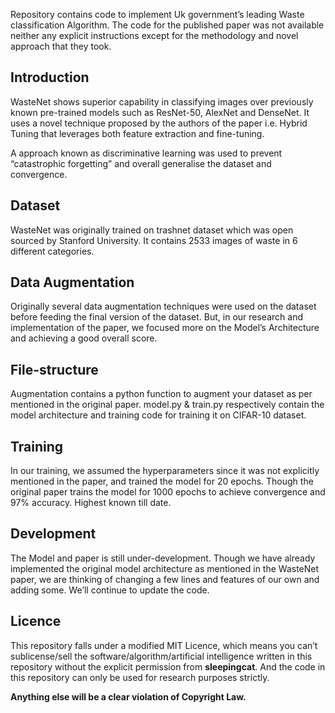 Repository contains code to implement Uk government’s leading Waste classification Algorithm. The code for the published paper was not available neither any explicit instructions except for the methodology and novel approach that they took. 

## Introduction


WasteNet shows superior capability in classifying images over previously known pre-trained models such as ResNet-50, AlexNet and DenseNet. It uses a novel technique proposed by the authors of the paper i.e. Hybrid Tuning that leverages both feature extraction and fine-tuning. 

A approach known as discriminative learning was used to prevent “catastrophic forgetting” and overall generalise the dataset and convergence. 

## Dataset

WasteNet was originally trained on trashnet dataset which was open sourced by Stanford University. It contains 2533 images of waste in 6 different categories. 

## Data Augmentation


Originally several data augmentation techniques were used on the dataset before feeding the final version of the dataset. But, in our research and implementation of the paper, we focused more on the Model’s Architecture and achieving a good overall score. 

## File-structure
Augmentation contains a python function to augment your dataset as per mentioned in the original paper. model.py & train.py respectively contain the model architecture and training code for training it on CIFAR-10 dataset. 

## Training

In our training, we assumed the hyperparameters since it was not explicitly mentioned in the paper, and trained the model for 20 epochs. Though the original paper trains the model for 1000 epochs to achieve convergence and 97% accuracy. Highest known till date. 

## Development

The Model and paper is still under-development. Though we have already implemented the original model architecture as mentioned in the WasteNet paper, we are thinking of changing a few lines and features of our own and adding some. We’ll continue to update the code. 

## Licence

This repository falls under a modified MIT Licence, which means you can’t sublicense/sell the software/algorithm/artificial intelligence written in this repository without the explicit permission from **sleepingcat**. And the code in this repository can only be used for research purposes strictly. 

**Anything else will be a clear violation of Copyright Law.**

